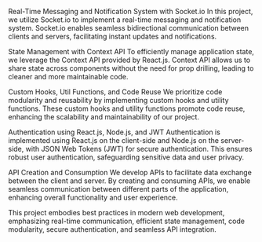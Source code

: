 Real-Time Messaging and Notification System with Socket.io
In this project, we utilize Socket.io to implement a real-time messaging and notification system. Socket.io enables seamless bidirectional communication between clients and servers, facilitating instant updates and notifications.

State Management with Context API
To efficiently manage application state, we leverage the Context API provided by React.js. Context API allows us to share state across components without the need for prop drilling, leading to cleaner and more maintainable code.

Custom Hooks, Util Functions, and Code Reuse
We prioritize code modularity and reusability by implementing custom hooks and utility functions. These custom hooks and utility functions promote code reuse, enhancing the scalability and maintainability of our project.

Authentication using React.js, Node.js, and JWT
Authentication is implemented using React.js on the client-side and Node.js on the server-side, with JSON Web Tokens (JWT) for secure authentication. This ensures robust user authentication, safeguarding sensitive data and user privacy.

API Creation and Consumption
We develop APIs to facilitate data exchange between the client and server. By creating and consuming APIs, we enable seamless communication between different parts of the application, enhancing overall functionality and user experience.

This project embodies best practices in modern web development, emphasizing real-time communication, efficient state management, code modularity, secure authentication, and seamless API integration.

